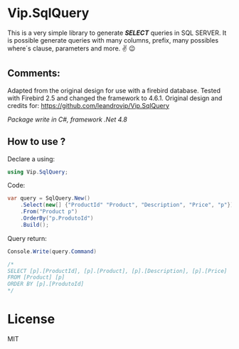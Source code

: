 # Vip.SqlQuery

This is a very simple library to generate ***SELECT***  queries in SQL SERVER. It is possible generate queries with many columns, prefix, many possibles where´s clause, parameters and more. :v: :wink:

## Comments:

Adapted from the original design for use with a firebird database.
Tested with Firebird 2.5 and changed the framework to 4.6.1.
Original design and credits for:
https://github.com/leandrovip/Vip.SqlQuery

_Package write in C#, framework .Net 4.8_

## How to use ?

Declare a using:

```csharp
using Vip.SqlQuery;
```

Code:

```csharp
var query = SqlQuery.New()
    .Select(new[] {"ProductId" "Product", "Description", "Price", "p"})
    .From("Product p")
    .OrderBy("p.ProdutoId")
    .Build();
```

Query return:

```csharp
Console.Write(query.Command)

/*
SELECT [p].[ProductId], [p].[Product], [p].[Description], [p].[Price]
FROM [Product] [p]
ORDER BY [p].[ProdutoId]
*/
```

# License
MIT
